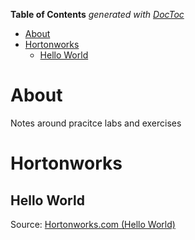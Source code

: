 <!-- START doctoc generated TOC please keep comment here to allow auto update -->
<!-- DON'T EDIT THIS SECTION, INSTEAD RE-RUN doctoc TO UPDATE -->
**Table of Contents**  *generated with [DocToc](https://github.com/thlorenz/doctoc)*

- [About](#about)
- [Hortonworks](#hortonworks)
  - [Hello World](#hello-world)

<!-- END doctoc generated TOC please keep comment here to allow auto update -->

# About

Notes around pracitce labs and exercises

# Hortonworks

## Hello World

Source: [Hortonworks.com (Hello World)](http://hortonworks.com/hadoop-tutorial/hello-world-an-introduction-to-hadoop-hcatalog-hive-and-pig/#section_2)

